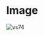 # Image

![vs74](https://user-images.githubusercontent.com/84230279/126891482-bc725ae8-61c3-4853-99dc-2e5958263208.PNG)
